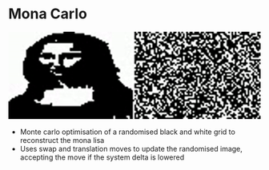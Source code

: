 # Mona Carlo

![](moan_reconstruction.gif)

* Monte carlo optimisation of a randomised black and white grid to reconstruct the mona lisa
* Uses swap and translation moves to update the randomised image, accepting the move if the system delta is lowered